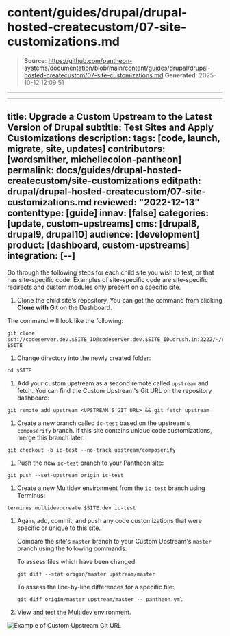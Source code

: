 # content/guides/drupal/drupal-hosted-createcustom/07-site-customizations.md

> **Source**: https://github.com/pantheon-systems/documentation/blob/main/content/guides/drupal/drupal-hosted-createcustom/07-site-customizations.md
> **Generated**: 2025-10-12 12:09:51

---

---
title: Upgrade a Custom Upstream to the Latest Version of Drupal
subtitle: Test Sites and Apply Customizations
description: 
tags: [code, launch, migrate, site, updates]
contributors: [wordsmither, michellecolon-pantheon]
permalink: docs/guides/drupal-hosted-createcustom/site-customizations
editpath: drupal/drupal-hosted-createcustom/07-site-customizations.md
reviewed: "2022-12-13"
contenttype: [guide]
innav: [false]
categories: [update, custom-upstreams]
cms: [drupal8, drupal9, drupal10]
audience: [development]
product: [dashboard, custom-upstreams]
integration: [--]
---

Go through the following steps for each child site you wish to test, or that has site-specific code. Examples of site-specific code are site-specific redirects and custom modules only present on a specific site.

1. Clone the child site's repository. You can get the command from clicking **Clone with Git** on the Dashboard.

  The command will look like the following:

  ```bash{promptUser:user}
  git clone ssh://codeserver.dev.$SITE_ID@codeserver.dev.$SITE_ID.drush.in:2222/~/repository.git $SITE
  ```

1. Change directory into the newly created folder:

  ```bash{promptUser:user}
  cd $SITE
  ```

1. Add your custom upstream as a second remote called `upstream` and fetch. You can find the Custom Upstream's Git URL on the repository dashboard:

  ```bash{promptUser:user}
  git remote add upstream <UPSTREAM'S GIT URL> && git fetch upstream
  ```

1. Create a new branch called `ic-test` based on the upstream's `composerify` branch. If this site contains unique code customizations, merge this branch later:

  ```bash{promptUser:user}
  git checkout -b ic-test --no-track upstream/composerify
  ```

1. Push the new `ic-test` branch to your Pantheon site:

  ```bash{promptUser:user}
  git push --set-upstream origin ic-test
  ```

1. Create a new Multidev environment from the `ic-test` branch using Terminus:

  ```bash{promptUser:user}
  terminus multidev:create $SITE.dev ic-test
  ```

1. Again, add, commit, and push any code customizations that were specific or unique to this site.

   Compare the site's `master` branch to your Custom Upstream's `master` branch using the following commands:

   To assess files which have been changed:

    ```bash{promptUser:user}
    git diff --stat origin/master upstream/master
    ```

   To assess the line-by-line differences for a specific file:
  
    ```bash{promptUser:user}
    git diff origin/master upstream/master -- pantheon.yml
    ```

1. View and test the Multidev environment.

  ![Example of Custom Upstream Git URL](../../../../images/custom-upstream-git-url.png)
